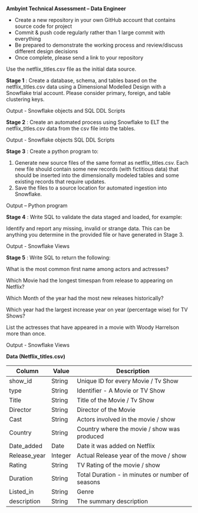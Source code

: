 **Ambyint Technical Assessment – Data Engineer**

* Create a new repository in your own GitHub account that contains source code for project
* Commit & push code regularly rather than 1 large commit with everything
* Be prepared to demonstrate the working process and review/discuss different design decisions
* Once complete, please send a link to your repository

Use the netflix_titles.csv file as the initial data source.

**Stage 1** : Create a database, schema, and tables based on the netflix_titles.csv data using a Dimensional Modelled Design with a Snowflake trial account. Please consider primary, foreign, and table clustering keys. 

Output - Snowflake objects and SQL DDL Scripts

**Stage 2** : Create an automated process using Snowflake to ELT the netflix_titles.csv data from the csv file into the tables. 

Output - Snowflake objects SQL DDL Scripts 

**Stage 3** : Create a python program to:
1. Generate new source files of the same format as netflix_titles.csv.  Each new file should contain some new records (with fictitious data) that should be inserted into the dimensionally modeled tables and some existing records that require updates.
2. Save the files to a source location for automated ingestion into Snowflake. 

Output – Python program

**Stage 4** : Write SQL to validate the data staged and loaded, for example:

Identify and report any missing, invalid or strange data. This can be anything you determine in the provided file or have generated in Stage 3. 

Output - Snowflake Views

**Stage 5** : Write SQL to return the following:

What is the most common first name among actors and actresses?

Which Movie had the longest timespan from release to appearing on Netflix?

Which Month of the year had the most new releases historically?

Which year had the largest increase year on year (percentage wise) for TV Shows?

List the actresses that have appeared in a movie with Woody Harrelson more than once.

Output - Snowflake Views

**Data (Netflix\_titles.csv)**

| **Column** | **Value** | **Description** |
| --- | --- | --- |
| show\_id | String | Unique ID for every Movie / Tv Show |
| type | String | Identifier - A Movie or TV Show |
| Title | String | Title of the Movie / Tv Show |
| Director | String | Director of the Movie |
| Cast | String | Actors involved in the movie / show |
| Country | String | Country where the movie / show was produced |
| Date\_added | Date | Date it was added on Netflix |
| Release\_year | Integer | Actual Release year of the move / show |
| Rating | String | TV Rating of the movie / show |
| Duration | String | Total Duration - in minutes or number of seasons |
| Listed\_in | String | Genre |
| description | String | The summary description |
